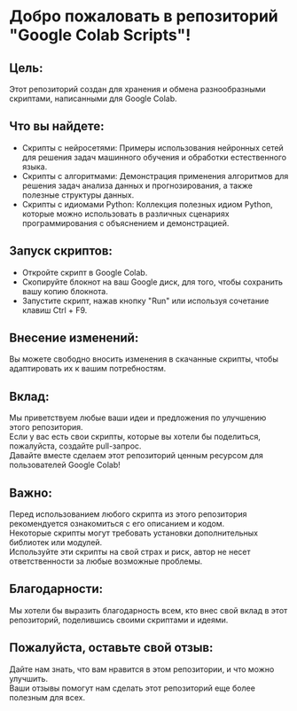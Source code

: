 # Добро пожаловать в репозиторий "Google Colab Scripts"!
## Цель:
Этот репозиторий создан для хранения и обмена разнообразными скриптами, написанными для Google Colab.  
## Что вы найдете:
* Скрипты с нейросетями:
Примеры использования нейронных сетей для решения задач машинного обучения и обработки естественного языка.  
* Скрипты с алгоритмами:
Демонстрация применения алгоритмов для решения задач анализа данных и прогнозирования, а также полезные структуры данных.   
* Скрипты с идиомами Python:
Коллекция полезных идиом Python, которые можно использовать в различных сценариях программирования с объяснением и демонстрацией.   
## Запуск скриптов:
* Откройте скрипт в Google Colab.  
* Скопируйте блокнот на ваш Google диск, для того, чтобы сохранить вашу копию блокнота.  
* Запустите скрипт, нажав кнопку "Run" или используя сочетание клавиш Ctrl + F9.  
## Внесение изменений:
Вы можете свободно вносить изменения в скачанные скрипты, чтобы адаптировать их к вашим потребностям.  
## Вклад:
Мы приветствуем любые ваши идеи и предложения по улучшению этого репозитория.  
Если у вас есть свои скрипты, которые вы хотели бы поделиться, пожалуйста, создайте pull-запрос.  
Давайте вместе сделаем этот репозиторий ценным ресурсом для пользователей Google Colab!  
## Важно:
Перед использованием любого скрипта из этого репозитория рекомендуется ознакомиться с его описанием и кодом.  
Некоторые скрипты могут требовать установки дополнительных библиотек или модулей.  
Используйте эти скрипты на свой страх и риск, автор не несет ответственности за любые возможные проблемы.  
## Благодарности:
Мы хотели бы выразить благодарность всем, кто внес свой вклад в этот репозиторий, поделившись своими скриптами и идеями.  
## Пожалуйста, оставьте свой отзыв:
Дайте нам знать, что вам нравится в этом репозитории, и что можно улучшить.  
Ваши отзывы помогут нам сделать этот репозиторий еще более полезным для всех.  

